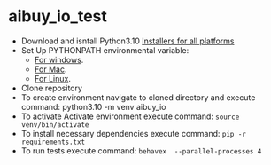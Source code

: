 # aibuy_io_test

* Download and isntall Python3.10  [Installers for all platforms]('https://www.python.org/downloads/release/python-3100/)
* Set Up PYTHONPATH environmental variable:
    - [For windows]('https://www.tutorialspoint.com/how-to-set-python-environment-variable-pythonpath-on-windows).
    - [For Mac]('https://www.tutorialspoint.com/how-to-set-python-environment-variable-pythonpath-on-mac).
    - [For Linux]('https://www.tutorialspoint.com/How-to-set-python-environment-variable-PYTHONPATH-on-Linux).
* Clone repository
* To create environment navigate to cloned directory and execute command: python3.10 -m venv aibuy_io
* To activate Activate environment execute command: `source venv/bin/activate`
* To install necessary dependencies execute command: `pip -r requirements.txt` 
* To run tests execute command: `behavex  --parallel-processes 4`